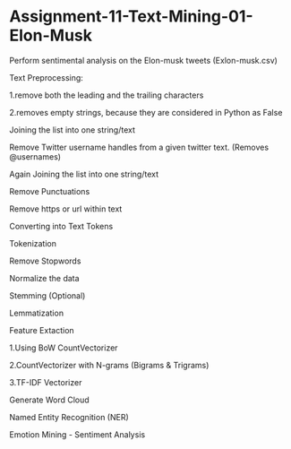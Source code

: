# Assignment-11-Text-Mining-01-Elon-Musk
Perform sentimental analysis on the Elon-musk tweets (Exlon-musk.csv)

Text Preprocessing:

   1.remove both the leading and the trailing characters
 
   2.removes empty strings, because they are considered in Python as False
 
Joining the list into one string/text

Remove Twitter username handles from a given twitter text. (Removes @usernames)

Again Joining the list into one string/text

Remove Punctuations

Remove https or url within text

Converting into Text Tokens

Tokenization

Remove Stopwords

Normalize the data

Stemming (Optional)

Lemmatization

Feature Extaction

   1.Using BoW CountVectorizer
 
   2.CountVectorizer with N-grams (Bigrams & Trigrams)
 
   3.TF-IDF Vectorizer
 
Generate Word Cloud

Named Entity Recognition (NER)

Emotion Mining - Sentiment Analysis
